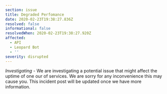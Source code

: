 ```yaml
---
section: issue
title: Degraded Perfomance
date: 2020-02-23T19:38:27.836Z
resolved: false
informational: false
resolvedWhen: 2020-02-23T19:38:27.920Z
affected:
  - API
  - Leopard Bot
  - ''
severity: disrupted
---
```

*Investigating* - We are investigating a potential issue that might affect the uptime of one our of services. We are sorry for any inconvenience this may cause you. This incident post will be updated once we have more information.
